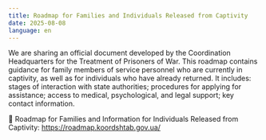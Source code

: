 ```yaml
---
title: Roadmap for Families and Individuals Released from Captivity
date: 2025-08-08
language: en
---
```

We are sharing an official document developed by the Coordination Headquarters for the Treatment of Prisoners of War.
This roadmap contains guidance for family members of service personnel who are currently in captivity, as well as for individuals who have already returned.
It includes:
stages of interaction with state authorities;
procedures for applying for assistance;
access to medical, psychological, and legal support;
key contact information.

📄 Roadmap for Families and Information for Individuals Released from Captivity: https://roadmap.koordshtab.gov.ua/
